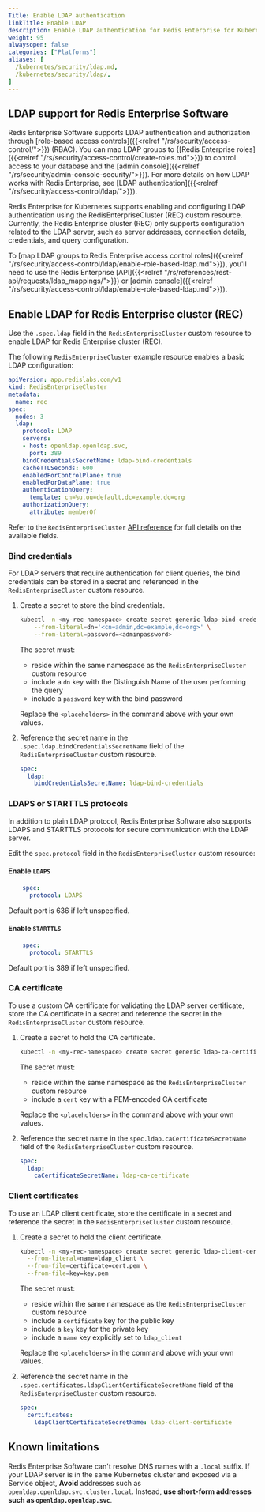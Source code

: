 ```yaml
---
Title: Enable LDAP authentication
linkTitle: Enable LDAP
description: Enable LDAP authentication for Redis Enterprise for Kubernetes. 
weight: 95
alwaysopen: false
categories: ["Platforms"]
aliases: [ 
  /kubernetes/security/ldap.md,
  /kubernetes/security/ldap/,
]
---
```


## LDAP support for Redis Enterprise Software

Redis Enterprise Software supports LDAP authentication and authorization through [role-based access controls]({{<relref "/rs/security/access-control/">}}) (RBAC). You can map LDAP groups to {[Redis Enterprise roles]({{<relref "/rs/security/access-control/create-roles.md">}}) to control access to your database and the [admin console]({{<relref "/rs/security/admin-console-security/">}}). For more details on how LDAP works with Redis Enterprise, see [LDAP authentication]({{<relref "/rs/security/access-control/ldap/">}}).

Redis Enterprise for Kubernetes supports enabling and configuring LDAP authentication using the RedisEnterpriseCluster (REC) custom resource. Currently, the Redis Enterprise cluster (REC) only supports configuration related to the LDAP server, such as server addresses, connection details, credentials, and query configuration.

To [map LDAP groups to Redis Enterprise access control roles]({{<relref "/rs/security/access-control/ldap/enable-role-based-ldap.md">}}), you'll need to use the Redis Enterprise [API]({{<relref "/rs/references/rest-api/requests/ldap_mappings/">}}) or [admin console]({{<relref "/rs/security/access-control/ldap/enable-role-based-ldap.md">}}).

## Enable LDAP for Redis Enterprise cluster (REC)

Use the `.spec.ldap` field in the `RedisEnterpriseCluster` custom resource to enable LDAP for Redis Enterprise cluster (REC).

The following `RedisEnterpriseCluster` example resource enables a basic LDAP configuration:

```yaml
apiVersion: app.redislabs.com/v1
kind: RedisEnterpriseCluster
metadata:
  name: rec
spec:
  nodes: 3
  ldap:
    protocol: LDAP
    servers:
    - host: openldap.openldap.svc,
      port: 389
    bindCredentialsSecretName: ldap-bind-credentials
    cacheTTLSeconds: 600
    enabledForControlPlane: true
    enabledForDataPlane: true
    authenticationQuery:
      template: cn=%u,ou=default,dc=example,dc=org
    authorizationQuery:
      attribute: memberOf
```

Refer to the `RedisEnterpriseCluster` [API reference](../redis_enterprise_cluster_api.md#ldapspec) for full details on the available fields.

### Bind credentials

For LDAP servers that require authentication for client queries, the bind credentials can be stored in a secret and referenced in the `RedisEnterpriseCluster` custom resource.

1. Create a secret to store the bind credentials.
    
    ```sh
    kubectl -n <my-rec-namespace> create secret generic ldap-bind-credentials \
        --from-literal=dn='<cn=admin,dc=example,dc=org>' \
        --from-literal=password=<adminpassword>
    ```
    The secret must:
    - reside within the same namespace as the `RedisEnterpriseCluster` custom resource
    - include a `dn` key with the Distinguish Name of the user performing the query
    - include a `password` key with the bind password

    Replace the `<placeholders>` in the command above with your own values.

1. Reference the secret name in the `.spec.ldap.bindCredentialsSecretName` field of the `RedisEnterpriseCluster` custom resource.

    ```yaml
    spec:
      ldap:
        bindCredentialsSecretName: ldap-bind-credentials
    ```

### LDAPS or STARTTLS protocols

In addition to plain LDAP protocol, Redis Enterprise Software also supports LDAPS and STARTTLS protocols for secure communication with the LDAP server.

Edit the `spec.protocol` field in the `RedisEnterpriseCluster` custom resource:

#### Enable `LDAPS`

  ```yaml
      spec:
        protocol: LDAPS
  ```

  Default port is 636 if left unspecified.

#### Enable `STARTTLS`

  ```yaml
      spec:
        protocol: STARTTLS
  ```

  Default port is 389 if left unspecified.

### CA certificate

To use a custom CA certificate for validating the LDAP server certificate, store the CA certificate in a secret and reference the secret in the `RedisEnterpriseCluster` custom resource.

1. Create a secret to hold the CA certificate.

    ```sh
    kubectl -n <my-rec-namespace> create secret generic ldap-ca-certificate --from-file=cert=cacert.pem
    ```

    The secret must:
    - reside within the same namespace as the `RedisEnterpriseCluster` custom resource
    - include a `cert` key with a PEM-encoded CA certificate

    Replace the `<placeholders>` in the command above with your own values.

1. Reference the secret name in the `spec.ldap.caCertificateSecretName` field of the `RedisEnterpriseCluster` custom resource.

    ```yaml
    spec:
      ldap:
        caCertificateSecretName: ldap-ca-certificate
    ```

### Client certificates

To use an LDAP client certificate, store the certificate in a secret and reference the secret in the `RedisEnterpriseCluster` custom resource.

1. Create a secret to hold the client certificate.

    ```sh
    kubectl -n <my-rec-namespace> create secret generic ldap-client-certificate \
      --from-literal=name=ldap_client \
      --from-file=certificate=cert.pem \
      --from-file=key=key.pem
    ```

    The secret must:
    - reside within the same namespace as the `RedisEnterpriseCluster` custom resource
    - include a `certificate` key for the public key
    - include a `key` key for the private key
    - include a `name` key explicitly set to `ldap_client`

    Replace the `<placeholders>` in the command above with your own values.

1. Reference the secret name in the `.spec.certificates.ldapClientCertificateSecretName` field of the `RedisEnterpriseCluster` custom resource.

    ```yaml
    spec:
      certificates:
        ldapClientCertificateSecretName: ldap-client-certificate
    ```

## Known limitations

Redis Enterprise Software can't resolve DNS names with a `.local` suffix.
  If your LDAP server is in the same Kubernetes cluster and exposed via a Service object, **Avoid** addresses such as `openldap.openldap.svc.cluster.local`. Instead, **use short-form addresses such as `openldap.openldap.svc`**.